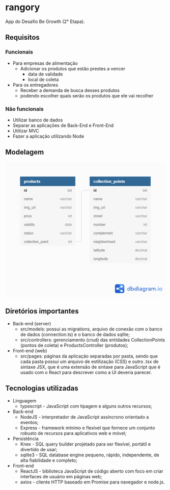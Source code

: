 # rangory
App do Desafio Be Growth (2° Etapa).

## Requisitos
### Funcionais
* Para empresas de alimentação
  * Adicionar os produtos que estão prestes a vencer
    * data de validade
    * local de coleta
* Para os entregadores
  * Receber a demanda de busca desses produtos
  * podendo escolher quais serão os produtos que ele vai recolher
  
### Não funcionais
* Utilizar banco de dados
* Separar as aplicações de Back-End e Front-End
* Utilizar MVC
* Fazer a aplicação utilizando Node

## Modelagem
![](./rangory-model.png)

## Diretórios importantes
* Back-end (server)
  * src/models: possui as migrations, arquivo de conexão com o banco de dados (connection.ts) e o banco de dados sqlite;
  * src/controllers: gerenciamento (crud) das entidades CollectionPoints (pontos de coleta) e ProductsController (produtos);
* Front-end (web)
  * src/pages: páginas da aplicação separadas por pasta, sendo que cada pasta possui um arquivo de estilização (CSS) e outro .tsx de sintaxe JSX, que é uma extensão de sintaxe para JavaScript que é usado com o React para descrever como a UI deveria parecer.

## Tecnologias utilizadas
* Linguagem
  * typescript - JavaScript com tipagem e alguns outros recursos;
* Back-end
  * NodeJS - interpretador de JavaScript assíncrono orientado a eventos;
  * Express - framework mínimo e flexível que fornece um conjunto robusto de recursos para aplicativos web e móvel;
* Persistência
  * Knex - SQL query builder projetado para ser flexível, portátil e divertido de usar;
  * sqlite3 - SQL database engine pequeno, rápido, independente, de alta fiabilidade e completo;
* Front-end
  * ReactJS - biblioteca JavaScript de código aberto com foco em criar interfaces de usuário em páginas web;
  * axios - cliente HTTP baseado em Promise para navegador e node.js.

